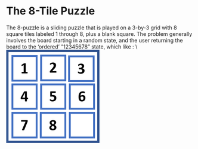 # The 8-Tile Puzzle
The 8-puzzle is a sliding puzzle that is played on a 3-by-3 grid with 8 square tiles labeled 1 through 8, plus a blank square.
The problem generally involves the board starting in a random state, and the user returning the board to the ‘ordered’ ”12345678” state, which like : 
\\![](https://github.com/t9123ina/Programming-in-C/blob/master/Searching%20Boads/final_solution.png)
